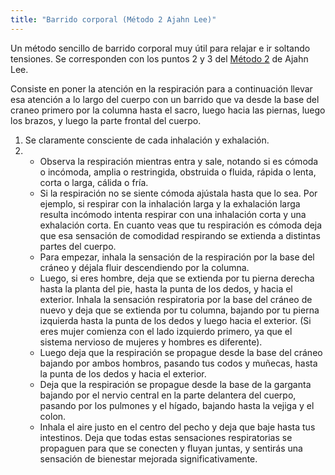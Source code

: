 ```yaml
---
title: "Barrido corporal (Método 2 Ajahn Lee)"
---
```


Un método sencillo de barrido corporal muy útil para relajar e ir soltando tensiones. Se        corresponden con los puntos 2 y 3 del [Método 2](/biblioteca/ajahn-lee/manteniendo-la-respiracion-en-la-mente/05-metodo-2/) de Ajahn Lee.

Consiste en poner la atención en la respiración para a continuación llevar esa atención a lo largo del cuerpo con un barrido que va desde la base del craneo primero por la columna hasta el sacro, luego hacia las piernas, luego los brazos, y luego la parte frontal del cuerpo.

1.  Se claramente consciente de cada inhalación y exhalación.
2.  
    -   Observa la respiración mientras entra y sale, notando si es cómoda o incómoda, amplia o restringida, obstruida o fluida, rápida o lenta, corta o larga, cálida o fría.  
    -   Si la respiración no se siente cómoda ajústala hasta que  lo sea. Por ejemplo, si respirar con la inhalación larga y la exhalación larga resulta incómodo intenta respirar con una inhalación corta y una exhalación corta. En cuanto veas que tu respiración es cómoda deja que esa sensación de comodidad respirando se extienda a distintas partes del cuerpo.  
    -   Para empezar, inhala la sensación de la respiración por la base del cráneo y déjala fluir descendiendo por la columna.  
    -   Luego, si eres hombre, deja que se extienda por tu pierna derecha hasta la planta del pie, hasta la punta de los dedos, y hacia el exterior. Inhala la sensación respiratoria por la base del cráneo de nuevo y deja que se extienda por tu columna, bajando por tu pierna izquierda hasta la punta de los dedos y luego hacia el exterior. (Si eres mujer comienza con el lado izquierdo primero, ya que el sistema nervioso de mujeres y hombres es diferente).  
    -   Luego deja que la respiración se propague desde la base del cráneo bajando por ambos hombros, pasando tus codos y muñecas, hasta la punta de los dedos y hacia el exterior.  
    -   Deja que la respiración se propague desde la base de la garganta bajando por el nervio central en la parte delantera del cuerpo, pasando por los pulmones y el hígado, bajando hasta la vejiga y el colon.  
    -   Inhala el aire justo en el centro del pecho y deja que baje hasta tus intestinos. Deja que todas estas sensaciones respiratorias se propaguen para que se conecten y fluyan juntas, y sentirás una sensación de bienestar mejorada significativamente.
